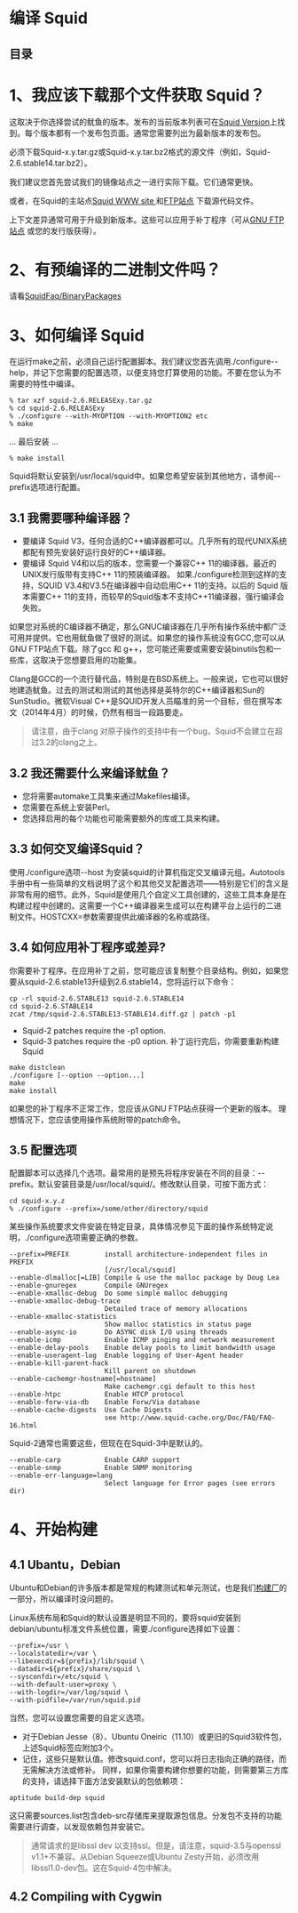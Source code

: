 # 编译 Squid
## 目录
# 1、我应该下载那个文件获取 Squid？
这取决于你选择尝试的鱿鱼的版本。发布的当前版本列表可在[Squid Version](http://www.squid-cache.org/Versions/)上找到。每个版本都有一个发布包页面。通常您需要列出为最新版本的发布包。

必须下载Squid-x.y.tar.gz或Squid-x.y.tar.bz2格式的源文件（例如，Squid-2.6.stable14.tar.bz2）。

我们建议您首先尝试我们的镜像站点之一进行实际下载。它们通常更快。

或者，在Squid的主站点[Squid WWW site ](http://www.squid-cache.org) 和[FTP站点](ftp://www.squid-cache.org/pub/) 下载源代码文件。

上下文差异通常可用于升级到新版本。这些可以应用于补丁程序（可从[GNU FTP站点](ftp://ftp.gnu.org/gnu/patch) 或您的发行版获得）。
# 2、有预编译的二进制文件吗？
请看[SquidFaq/BinaryPackages](https://wiki.squid-cache.org/SquidFaq/BinaryPackages)
# 3、如何编译 Squid
在运行make之前，必须自己运行配置脚本。我们建议您首先调用./configure--help，并记下您需要的配置选项，以便支持您打算使用的功能。不要在您认为不需要的特性中编译。
```Shell
% tar xzf squid-2.6.RELEASExy.tar.gz
% cd squid-2.6.RELEASExy
% ./configure --with-MYOPTION --with-MYOPTION2 etc
% make
```
... 最后安装 ...
```Shell
% make install
```
Squid将默认安装到/usr/local/squid中。如果您希望安装到其他地方，请参阅--prefix选项进行配置。
## 3.1 我需要哪种编译器？
- 要编译 Squid V3，任何合适的C++编译器都可以。几乎所有的现代UNIX系统都配有预先安装好运行良好的C++编译器。
- 要编译 Squid V4和以后的版本，您需要一个兼容C++ 11的编译器。最近的UNIX发行版带有支持C++ 11的预装编译器。
如果./configure检测到这样的支持，SQUID V3.4和V3.5在编译器中自动启用C++ 11的支持。以后的 Squid 版本需要C++ 11的支持，而较早的Squid版本不支持C++11编译器，强行编译会失败。

如果您对系统的C编译器不确定，那么GNUC编译器在几乎所有操作系统中都广泛可用并提供。它也用鱿鱼做了很好的测试。如果您的操作系统没有GCC,您可以从GNU FTP站点下载。除了gcc 和 g++，您可能还需要或需要安装binutils包和一些库，这取决于您想要启用的功能集。

Clang是GCC的一个流行替代品，特别是在BSD系统上。一般来说，它也可以很好地建造鱿鱼。过去的测试和测试的其他选择是英特尔的C++编译器和Sun的SunStudio。微软Visual C++是SQUID开发人员瞄准的另一个目标，但在撰写本文（2014年4月）的时候，仍然有相当一段路要走。
> 请注意，由于clang 对原子操作的支持中有一个bug，Squid不会建立在超过3.2的clang之上。
## 3.2 我还需要什么来编译鱿鱼？
- 您将需要automake工具集来通过Makefiles编译。
- 您需要在系统上安装Perl。
- 您选择启用的每个功能也可能需要额外的库或工具来构建。
## 3.3 如何交叉编译Squid？
使用./configure选项--host 为安装squid的计算机指定交叉编译元组。Autotools手册中有一些简单的文档说明了这个和其他交叉配置选项——特别是它们的含义是非常有用的细节。此外，Squid是使用几个自定义工具创建的，这些工具本身是在构建过程中创建的。这需要一个C++编译器来生成可以在构建平台上运行的二进制文件。HOSTCXX=参数需要提供此编译器的名称或路径。
## 3.4 如何应用补丁程序或差异?
你需要补丁程序。在应用补丁之前，您可能应该复制整个目录结构。例如，如果您要从squid-2.6.stable13升级到2.6.stable14，您将运行以下命令：
```Shell
cp -rl squid-2.6.STABLE13 squid-2.6.STABLE14
cd squid-2.6.STABLE14
zcat /tmp/squid-2.6.STABLE13-STABLE14.diff.gz | patch -p1
```
- Squid-2 patches require the -p1 option.
- Squid-3 patches require the -p0 option.
补丁运行完后，你需要重新构建Squid
```Shell
make distclean
./configure [--option --option...]
make
make install
```
如果您的补丁程序不正常工作，您应该从GNU FTP站点获得一个更新的版本。
理想情况下，您应该使用操作系统附带的patch命令。
## 3.5 配置选项
配置脚本可以选择几个选项。最常用的是预先将程序安装在不同的目录：--prefix。默认安装目录是/usr/local/squid/。修改默认目录，可按下面方式：
```Shell
cd squid-x.y.z
% ./configure --prefix=/some/other/directory/squid
```
某些操作系统要求文件安装在特定目录，具体情况参见下面的操作系统特定说明，./configure选项需要正确的参数。
```Shell
--prefix=PREFIX         install architecture-independent files in PREFIX
                        [/usr/local/squid]
--enable-dlmalloc[=LIB] Compile & use the malloc package by Doug Lea
--enable-gnuregex       Compile GNUregex
--enable-xmalloc-debug  Do some simple malloc debugging
--enable-xmalloc-debug-trace
                        Detailed trace of memory allocations
--enable-xmalloc-statistics
                        Show malloc statistics in status page
--enable-async-io       Do ASYNC disk I/O using threads
--enable-icmp           Enable ICMP pinging and network measurement
--enable-delay-pools    Enable delay pools to limit bandwidth usage
--enable-useragent-log  Enable logging of User-Agent header
--enable-kill-parent-hack
                        Kill parent on shutdown
--enable-cachemgr-hostname[=hostname]
                        Make cachemgr.cgi default to this host
--enable-htpc           Enable HTCP protocol
--enable-forw-via-db    Enable Forw/Via database
--enable-cache-digests  Use Cache Digests
                        see http://www.squid-cache.org/Doc/FAQ/FAQ-16.html
```
Squid-2通常也需要这些，但现在在Squid-3中是默认的。
```Shell
--enable-carp           Enable CARP support
--enable-snmp           Enable SNMP monitoring
--enable-err-language=lang
                        Select language for Error pages (see errors dir)
```
# 4、开始构建
## 4.1 Ubantu，Debian
Ubuntu和Debian的许多版本都是常规的构建测试和单元测试，也是我们[构建厂](https://wiki.squid-cache.org/BuildFarm)的一部分，所以编译时没问题的。

Linux系统布局和Squid的默认设置是明显不同的，要将squid安装到debian/ubuntu标准文件系统位置，需要./configure选择如下设置：
```Shell
--prefix=/usr \
--localstatedir=/var \
--libexecdir=${prefix}/lib/squid \
--datadir=${prefix}/share/squid \
--sysconfdir=/etc/squid \
--with-default-user=proxy \
--with-logdir=/var/log/squid \
--with-pidfile=/var/run/squid.pid
```
当然，您可以设置您需要的自定义选项。
- 对于Debian Jesse（8）、Ubuntu Oneiric（11.10）或更旧的Squid3软件包，上述Squid标签应附加3个。
- 记住，这些只是默认值。修改squid.conf，您可以将日志指向正确的路径，而无需解决方法或修补。
同样，如果你需要构建你想要的功能，则需要第三方库的支持，请选择下面方法安装默认的包依赖项：
```Shell
aptitude build-dep squid
```
这只需要sources.list包含deb-src存储库来提取源包信息。分发包不支持的功能需要进行调查，以发现依赖包并安装它。
>通常请求的是libssl dev 以支持ssl。但是，请注意，squid-3.5与openssl v1.1+不兼容。从Debian Squeeze或Ubuntu Zesty开始，必须改用libssl1.0-dev包。这在Squid-4包中解决。
## 4.2 Compiling with Cygwin
